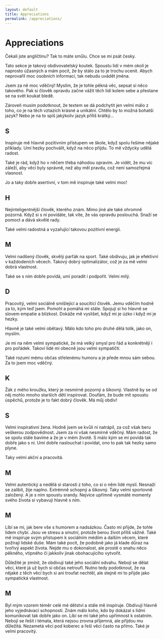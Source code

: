 ```yaml
---
layout: default
title: Appreciations
permalink: /appreciations/
---
```


# Appreciations

Čekali jste angličtinu? Tak to máte smůlu. Chce se mi psát česky.

Tato sekce je takový obdivovatelský koutek. Spoustu lidí v mém okolí je naprosto úžasných a mám pocit, že by stálo za to je trochu ocenit. Abych neprovařil moc osobních informací, tak nebudu uvádět jména.

Jsem za ně moc vděčný! Myslím, že je tohle pěkná věc, sepsat si něco takového. Pak si člověk opravdu začne vážit těch lidí kolem sebe a přestane se na svět koukat bledě.

Zároveň musím podotknout, že textem se dá podchytit jen velmi málo z toho, co je na těch vztazích krásné a unikátní. Chtělo by to možná bohatší jazyk? Nebo je na to spíš jakýkoliv jazyk příliš krátký...

## S

Inspiruje mě hlavně pozitivním přístupem ve škole, když spolu řešíme nějaké příklady. Umí hezky pochválit, když na něco přijdu. To mě vždycky udělá radost. 

Také je rád, když ho v něčem třeba náhodou opravím. Je vidět, že mu víc záleží, aby věci byly správně, než aby měl pravdu, což není samozřejmá vlasnost.

Jo a taky dobře asertivní, v tom mě inspiruje také velmi moc!

## H

Nejinteligentnější člověk, kterého znám. Mimo jiné ale také ohromně pozorná. Když si s ní povídáte, tak víte, že vás opravdu poslouchá. Snaží se pomoct a dává skvělé rady.

Také velmi radostná a vyzařující takovou pozitivní energii.

## M

Velmi nadšený člověk, skvělý parťák na sport. Také obdivuju, jak je efektivní v každodeních věcech. Takový dobrý optimalizátor, což je za mě velmi dobrá vlastnost.

Také se s ním dobře povídá, umí poradit i podpořit. Velmi milý.

## D

Pracovitý, velmi sociálně smíšlející a soucítící člověk. Jemu vděčím hodně za to, kým teď jsem. Pomohl a pomáhá mi stále. Spojuji si ho hlavně se slovem empatie a blízkost. Dokáže mě vyslišet, když mi je úzko i když mi je hezky.

Hlavně je také velmi obětavý. Málo kdo toho pro druhé dělá tolik, jako on, myslím.

Je mi na něm velmi sympatické, že má velký smysl pro řád a konkrétnějí i pro pořádek. Takoví lidé mi obecně jsou velmi sympatičtí.

Také rozumí mému občas střelenému humoru a je přede mnou sám sebou. Za to jsem moc vděčný.

## K

Žák z mého kroužku, který je nesmírně pozorný a šikovný. Vlastně by se od něj mohlo mnoho starších dětí inspirovat. Doufám, že bude mít spoustu úspěchů, protože je to fakt dobrý člověk. Má můj obdiv!

## S

Velmi inspirativní žena. Hodně jsem se kvůli ní natrápil, za což však beru veškerou zodpovědnost. Jsem za ni však nesmírně vděčný. Mám radost, že se spolu stále bavíme a že je v mém životě. S málo kým se mi povídá tak dobře jako s ní. Umí dobře naslouchat i povídat, ono to pak tak hezky samo plyne.

Taky velmi akční a pracovitá.

## M

Velmi autentický a nedělá si starosti z toho, co si o něm lidé myslí. Nesnaží se zalíbit, žije naplno. Extrémně schopný a šikovný. Taky velmi sportovně založený. A je s ním spoustu srandy. Nejvíce upřímně vysmáté momenty svého života si vybavuji hlavně s ním.

## M

Líbí se mi, jak bere vše s humorem a nadsázkou. Často mi přijde, že tohle lidem chybí. Jsou ve stresu a smutní, protože berou život příliš vážně. Také mě inspiruje svým přístupem k sociálním médiím a dalším věcem, které požírají lidské duše. Mám také pocit, že podobně jako já klade důraz na tvořivý aspekt života. Nejde mu o dokonalost, ale prostě o snahu něco pěkného, vtipného či jakkoliv jinak obohacujícího vytvořit.

Důležité je zmínit, že obdivuji také jeho sociální odvahu. Nebojí se dělat věci, které já už bych si občas netroufl. Nutno tedy podotknout, že na nějaké z těch věcí bych si ani troufat nechtěl, ale stejně mi to přijde jako sympatická vlastnost.

## M

Byl mým vzorem téměr celé mé dětství a stále mě inspiruje. Obdivuji hlavně jeho vyjednávací schopnosti. Znám málo koho, kdo by dokázal s lidmi komunikovat tak dobře jako on. Líbí se mi také jeho upřímnost k ostatním. Nebojí se řešit i témata, která nejsou zrovna příjemná, ale přijdou mu důležitá. Nezametá věci pod koberec a řeší věci často na přímo. Také je velmi pracovitý.